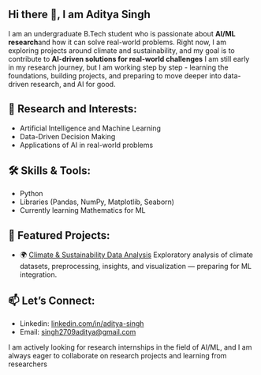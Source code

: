 ## Hi there 👋, I am Aditya Singh

I am an undergraduate B.Tech student who is passionate about **AI/ML research**and how it can solve real-world problems. Right now, I am exploring projects around climate and sustainability, and my goal is to contribute to **AI-driven solutions for real-world challenges**
I am still early in my research journey, but I am working step by step - learning the foundations, building projects, and preparing to move deeper into data-driven research, and AI for good.

## 🔬 Research and Interests:
- Artificial Intelligence and Machine Learning
- Data-Driven Decision Making
- Applications of AI in real-world problems

## 🛠️ Skills & Tools:
- Python
- Libraries (Pandas, NumPy, Matplotlib, Seaborn)
- Currently learning Mathematics for ML

## 📌 Featured Projects:
- 🌍 [Climate & Sustainability Data Analysis](https://github.com/aditya27singh/Climate_sustainability_analysis)
  Exploratory analysis of climate datasets, preprocessing, insights, and visualization — preparing for ML integration.

## 📫 Let’s Connect:
- Linkedin: [linkedin.com/in/aditya-singh](https://www.linkedin.com/in/aditya-singh-63b427321/)
- Email: singh2709aditya@gmail.com

I am actively looking for research internships in the field of AI/ML, and I am always eager to collaborate on research projects and learning from researchers
